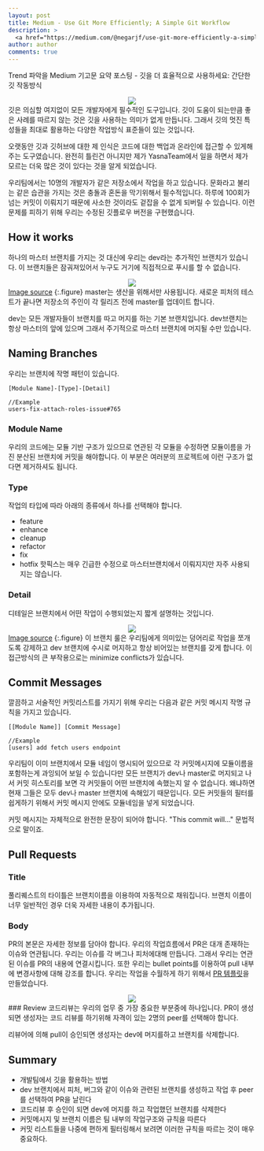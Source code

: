 ```yaml
---
layout: post
title: Medium - Use Git More Efficiently; A Simple Git Workflow
description: >
  <a href="https://medium.com/@negarjf/use-git-more-efficiently-a-simple-git-workflow-c4e650289ec8">원문 - Negar Jamalifard</a>
author: author
comments: true
---
```

Trend 파악을 Medium 기고문 요약 포스팅 - 깃을 더 효율적으로 사용하세요: 간단한 깃 작동방식

<center>
<img src="https://miro.medium.com/max/2522/1*EL75egCdMV78vKHa1E4TkQ.jpeg"/>
</center>
깃은 의심할 여지없이 모든 개발자에게 필수적인 도구입니다. 깃이 도움이 되는만큼 좋은 사례를 따르지 않는 것은 깃을 사용하는 의미가 없게 만듭니다. 그래서 깃의 멋진 특성들을 최대로 활용하는 다양한 작업방식 표준들이 있는 것입니다.

오랫동안 깃과 깃허브에 대한 제 인식은 코드에 대한 백업과 온라인에 접근할 수 있게해주는 도구였습니다. 완전히 틀린건 아니지만 제가 YasnaTeam에서 일을 하면서 제가 모르는 더욱 많은 것이 있다는 것을 알게 되었습니다.

우리팀에서는 10명의 개발자가 같은 저장소에서 작업을 하고 있습니다. 문화라고 불리는 같은 습관을 가지는 것은 충돌과 혼돈을 막기위해서 필수적입니다. 하루에 100회가 넘는 커밋이 이뤄지기 때문에 사소한 것이라도 겉잡을 수 없게 되버릴 수 있습니다. 이런 문제를 피하기 위해 우리는 수정된 깃플로우 버전을 구현했습니다.
## How it works
하나의 마스터 브랜치를 가지는 것 대신에 우리는 dev라는 추가적인 브랜치가 있습니다. 이 브랜치들은 잠궈져있어서 누구도 거기에 직접적으로 푸시를 할 수 없습니다.
<center>
<img src="https://miro.medium.com/max/1996/1*R_tFLk-UWZxN8L1MIJUeQw.png"/>
</center>
<a href="https://www.atlassian.com/git/tutorials/comparing-workflows/gitflow-workflow">Image source</a>
{:.figure}
master는 생산을 위해서만 사용됩니다. 새로운 피처의 테스트가 끝나면 저장소의 주인이 각 릴리즈 전에 master를 업데이트 합니다.

dev는 모든 개발자들이 브랜치를 따고 머지를 하는 기본 브랜치입니다. dev브랜치는 항상 마스터의 앞에 있으며 그래서 주기적으로 마스터 브랜치에 머지될 수만 있습니다.
## Naming Branches
우리는 브랜치에 작명 패턴이 있습니다.
```
[Module Name]-[Type]-[Detail]

//Example
users-fix-attach-roles-issue#765
```
### Module Name
우리의 코드에는 모듈 기반 구조가 있으므로 연관된 각 모듈을 수정하면 모듈이름을 가진 분산된 브랜치에 커밋을 해야합니다. 이 부분은 여러분의 프로젝트에 이런 구조가 없다면 제거하셔도 됩니다.
### Type
작업의 타입에 따라 아래의 종류에서 하나를 선택해야 합니다.
* feature
* enhance
* cleanup
* refactor
* fix
* hotfix
핫픽스는 매우 긴급한 수정으로 마스터브랜치에서 이뤄지지만 자주 사용되지는 않습니다.
### Detail
디테일은 브랜치에서 어떤 작업이 수행되었는지 짧게 설명하는 것입니다.
<center>
<img src="https://miro.medium.com/max/1846/1*BgjBdnC82OR5sh73nvxtxQ.png"/>
</center>
<a href="https://www.atlassian.com/git/tutorials/comparing-workflows/gitflow-workflow">Image source</a>
{:.figure}
이 브랜치 룰은 우리팀에게 의미있는 덩어리로 작업을 쪼개도록 강제하고 dev 브랜치에 수시로 머지하고 항상 비어있는 브랜치를 갖게 합니다. 이 접근방식의 큰 부작용으로는 minimize conflicts가 있습니다.

## Commit Messages
깔끔하고 서술적인 커밋리스트를 가지기 위해 우리는 다음과 같은 커밋 메시지 작명 규칙을 가지고 있습니다.
```
[[Module Name]] [Commit Message]

//Example
[users] add fetch users endpoint
```
우리팀이 이미 브랜치에서 모듈 네임이 명시되어 있으므로 각 커밋메시지에 모듈이름을 포함하는게 과잉되어 보일 수 있습니다만 모든 브랜치가 dev나 master로 머지되고 나서 커밋 히스토리를 보면 각 커밋들이 어떤 브랜치에 속했는지 알 수 없습니다. 왜냐하면 현재 그들은 모두 dev나 master 브랜치에 속해있기 때문입니다. 모든 커밋들의 필터를 쉽게하기 위해서 커밋 메시지 안에도 모듈네임을 넣게 되었습니다.

커밋 메시지는 자체적으로 완전한 문장이 되어야 합니다. "This commit will..." 문법적으로 말이죠.
## Pull Requests
### Title
풀리퀘스트의 타이틀은 브랜치이름을 이용하여 자동적으로 채워집니다. 브랜치 이름이 너무 일반적인 경우 더욱 자세한 내용이 추가됩니다.

### Body
PR의 본문은 자세한 정보를 담아야 합니다. 우리의 작업흐름에서 PR은 대개 존재하는 이슈와 연관됩니다. 우리는 이슈를 각 버그나 피처에대해 만듭니다. 그래서 우리는 연관된 이슈를 PR의 내용에 연결시킵니다. 또한 우리는 bullet points를 이용하여 pull 내부에 변경사항에 대해 강조를 합니다. 우리는 작업을 수월하게 하기 위해서 <a href="https://help.github.com/en/articles/creating-a-pull-request-template-for-your-repository">PR 템플릿</a>을 만들었습니다.
<center>
<img src="https://miro.medium.com/max/1542/1*NNCy6pdWjFXfzQthrl5l0Q.png"/>
</center>
### Review
코드리뷰는 우리의 업무 중 가장 중요한 부분중에 하나입니다. PR이 생성되면 생성자는 코드 리뷰를 하기위해 자격이 있는 2명의 peer를 선택해야 합니다.

리뷰어에 의해 pull이 승인되면 생성자는 dev에 머지를하고 브랜치를 삭제합니다.
## Summary
* 개발팀에서 깃을 활용하는 방법
* dev 브랜치에서 피처, 버그와 같이 이슈와 관련된 브랜치를 생성하고 작업 후 peer를 선택하여 PR을 날린다
* 코드리뷰 후 승인이 되면 dev에 머지를 하고 작업했던 브랜치를 삭제한다
* 커밋메시지 및 브랜치 이름은 팀 내부의 작업구조와 규칙을 따른다
* 커밋 리스트들을 나중에 편하게 필터링해서 보려면 이러한 규칙을 따르는 것이 매우 중요하다.

